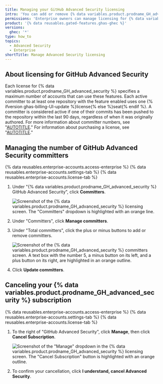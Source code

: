 ```yaml
---
title: Managing your GitHub Advanced Security licensing
intro: 'You can add or remove {% data variables.product.prodname_GH_advanced_security %} licenses for your enterprise.'
permissions: 'Enterprise owners can manage licensing for {% data variables.product.prodname_GH_advanced_security %}.'
product: '{% data reusables.gated-features.ghas-ghec %}'
versions:
  ghec: '*'
type: how_to
topics:
  - Advanced Security
  - Enterprise
shortTitle: Manage Advanced Security licensing
---
```

## About licensing for GitHub Advanced Security

Each license for {% data variables.product.prodname_GH_advanced_security %} specifies a maximum number of accounts that can use these features. Each active committer to at least one repository with the feature enabled uses one {% ifversion ghas-billing-UI-update %}license{% else %}seat{% endif %}. A committer is considered active if one of their commits has been pushed to the repository within the last 90 days, regardless of when it was originally authored. For more information about committer numbers, see "[AUTOTITLE](/billing/managing-billing-for-github-advanced-security/about-billing-for-github-advanced-security)." For information about purchasing a license, see "[AUTOTITLE](/billing/managing-billing-for-github-advanced-security/signing-up-for-github-advanced-security)."

## Managing the number of GitHub Advanced Security committers

{% data reusables.enterprise-accounts.access-enterprise %}
{% data reusables.enterprise-accounts.settings-tab %}
{% data reusables.enterprise-accounts.license-tab %}
1. Under "{% data variables.product.prodname_GH_advanced_security %} GitHub Advanced Security", click **Committers**.

   ![Screenshot of the {% data variables.product.prodname_GH_advanced_security %} licensing screen. The "Committers" dropdown is highlighted with an orange line.](/assets/images/help/enterprises/ghas-committers-dropdown.png)
1. Under "Committers", click **Manage committers**.
1. Under "Total committers", click the plus or minus buttons to add or remove committers.

   ![Screenshot of the {% data variables.product.prodname_GH_advanced_security %} committers screen. A text box with the number 5, a minus button on its left, and a plus button on its right, are highlighted in an orange outline.](/assets/images/help/enterprises/ghas-add-committers.png)
1. Click **Update committers**.

## Canceling your {% data variables.product.prodname_GH_advanced_security %} subscription

{% data reusables.enterprise-accounts.access-enterprise %}
{% data reusables.enterprise-accounts.settings-tab %}
{% data reusables.enterprise-accounts.license-tab %}
1. To the right of "GitHub Advanced Security", click **Manage**, then click **Cancel Subscription**.

   ![Screenshot of the "Manage" dropdown in the {% data variables.product.prodname_GH_advanced_security %} licensing screen. The "Cancel Subscription" button is highlighted with an orange outline.](/assets/images/help/enterprises/ghas-cancel-subscription.png)
1. To confirm your cancellation, click **I understand, cancel Advanced Security**.
